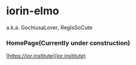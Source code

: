 # iorin-elmo  
a.k.a. GochiusaLover, RegIsSoCute

### HomePage(Currently under construction)  
[https://ior.institute](ior.institute)


